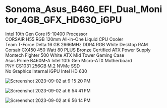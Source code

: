 # Sonoma_Asus_B460_EFI_Dual_Monitor_4GB_GFX_HD630_iGPU
Intel 10th Gen Core i5-10400 Processor	<br />
CORSAIR H55 RGB 120mm All-in-One Liquid CPU Cooler <br />
Team T-Force Delta 16 GB 2666MHz DDR4 RGB White Desktop RAM	<br />
Corsair CX450 450 Watt 80 PLUS Bronze Certified ATX Power Supply	<br />
Montech Fighter 500 White ATX Mid Tower Gaming Case <br />
Asus Prime B460M-A Intel 10th Gen Micro-ATX Motherboard	<br />
PNY CS1031 256GB M.2 NVMe SSD	 <br />
No Graphics Internal iGPU Intel HD 630 <br />

![Screenshot 2023-09-02 at 9 15 20 PM](https://github.com/Serverbd-Technology/Sonoma_Asus_B460_EFI_Dual_Monitor_4GB_GFX_HD630_iGPU/assets/143884969/0d7414b4-2e11-4c68-9707-2924e3f8ce10)

![Screenshot 2023-09-02 at 6 54 41 PM](https://github.com/Serverbd-Technology/Sonoma_Asus_B460_EFI_Dual_Monitor_4GB_GFX_HD630_iGPU/assets/143884969/04d65407-1cd0-43e1-853b-deb578b3c23c)

![Screenshot 2023-09-02 at 6 56 14 PM](https://github.com/Serverbd-Technology/Sonoma_Asus_B460_EFI_Dual_Monitor_4GB_GFX_HD630_iGPU/assets/143884969/457706ff-1a8a-421d-b861-65aaae70aa4c)




